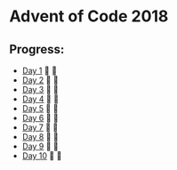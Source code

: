 # Advent of Code 2018


## Progress:

- [Day 1](https://github.com/ankjevel/adventofcode/tree/2018/day01) 🌟 🌟
- [Day 2](https://github.com/ankjevel/adventofcode/tree/2018/day02) 🌟 🌟
- [Day 3](https://github.com/ankjevel/adventofcode/tree/2018/day03) 🌟 🌟
- [Day 4](https://github.com/ankjevel/adventofcode/tree/2018/day04) 🌟 🌟
- [Day 5](https://github.com/ankjevel/adventofcode/tree/2018/day05) 🌟 🌟
- [Day 6](https://github.com/ankjevel/adventofcode/tree/2018/day06) 🌟 🌟
- [Day 7](https://github.com/ankjevel/adventofcode/tree/2018/day07) 🌟 🌟
- [Day 8](https://github.com/ankjevel/adventofcode/tree/2018/day08) 🌟 🌟
- [Day 9](https://github.com/ankjevel/adventofcode/tree/2018/day09) 🌟 🌟
- [Day 10](https://github.com/ankjevel/adventofcode/tree/2018/day10) 🌟 🌟
